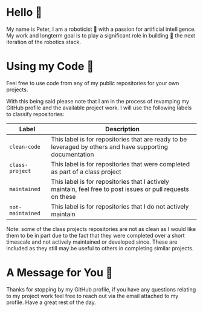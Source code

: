 # Hello 👋
My name is Peter, I am a roboticist 🤖 with a passion for artificial intelligence. My work and longterm goal is to play a significant role in building 🔧 the next iteration of the robotics stack.

# Using my Code 👾
Feel free to use code from any of my public repositories for your own projects. 

With this being said please note that I am in the process of revamping my GitHub profile and the available project work. I will use the following labels to classify repositories: 


| **Label**        | **Description**  |
| ----------- | ----------- |
| `clean-code` | This label is for repositories that are ready to be leveraged by others and have supporting documentation |
| `class-project` | This label is for repositories that were completed as part of a class project |
| `maintained` |  This label is for repositories that I actively maintain, feel free to post issues or pull requests on these |
| `not-maintained` | This label is for repositories that I do not actively maintain |


Note: some of the class projects repositories are not as clean as I would like them to be in part due to the fact that they were completed over a short timescale and not actively maintained or developed since. These are included as they still may be useful to others in completing similar projects.

# A Message for You 🤗
Thanks for stopping by my GitHub profile, if you have any questions relating to my project work feel free to reach out via the email attached to my profile. Have a great rest of the day.
